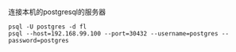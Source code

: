 ## 

连接本机的postgresql的服务器

    psql -U postgres -d fl
    psql --host=192.168.99.100 --port=30432 --username=postgres --password=postgres